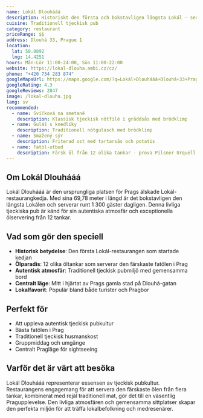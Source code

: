 ```yaml
---
name: Lokál Dlouhááá
description: Historiskt den första och bokstavligen längsta Lokál – serverar traditionell tjeckisk pubmat från 12 öltankar
cuisine: Traditionell tjeckisk pub
category: restaurant
priceRange: $$
address: Dlouhá 33, Prague 1
location:
  lat: 50.0892
  lng: 14.4251
hours: Mån-Lör 11:00-24:00, Sön 11:00-22:00
website: https://lokal-dlouha.ambi.cz/cz/
phone: "+420 734 283 874"
googleMapsUrl: https://maps.google.com/?q=Lokál+Dlouhááá+Dlouhá+33+Prague
googleRating: 4.3
googleReviews: 2847
image: /lokal-dlouha.jpg
lang: sv
recommended:
  - name: Svíčková na smetaně
    description: Klassisk tjeckisk nötfilé i gräddsås med brödklimp
  - name: Guláš s knedlíky
    description: Traditionell nötgulasch med brödklimp
  - name: Smažený sýr
    description: Friterad ost med tartarsås och potatis
  - name: Fatöl-utbud
    description: Färsk öl från 12 olika tankar - prova Pilsner Urquell
---
```


## Om Lokál Dlouhááá

Lokál Dlouhááá är den ursprungliga platsen för Prags älskade Lokál-restaurangkedja. Med sina 69,78 meter i längd är det bokstavligen den längsta Lokálen och serverar runt 1 300 gäster dagligen. Denna livliga tjeckiska pub är känd för sin autentiska atmosfär och exceptionella ölservering från 12 tankar.

## Vad som gör den speciell

- **Historisk betydelse**: Den första Lokál-restaurangen som startade kedjan
- **Ölparadis**: 12 olika öltankar som serverar den färskaste fatölen i Prag
- **Autentisk atmosfär**: Traditionell tjeckisk pubmiljö med gemensamma bord
- **Centralt läge**: Mitt i hjärtat av Prags gamla stad på Dlouhá-gatan
- **Lokalfavorit**: Populär bland både turister och Pragbor

## Perfekt för

- Att uppleva autentisk tjeckisk pubkultur
- Bästa fatölen i Prag
- Traditionell tjeckisk husmanskost
- Gruppmiddag och umgänge
- Centralt Pragläge för sightseeing

## Varför det är värt att besöka

Lokál Dlouhááá representerar essensen av tjeckisk pubkultur. Restaurangens engagemang för att servera den färskaste ölen från flera tankar, kombinerat med rejäl traditionell mat, gör det till en väsentlig Pragupplevelse. Den livliga atmosfären och gemensamma sittplatser skapar den perfekta miljön för att träffa lokalbefolkning och medresenärer.